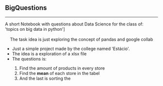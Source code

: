 ## BigQuestions
<hr>A short Notebook with questions about Data Science for the class of:  'topics on big data in python'</hr>]
<br>
<br>
<center>The task idea is just exploring the concept of pandas and google collab</center>
<ul>
  <li>Just a simple project made by the college named 'Estácio'.</li>
  <li>The idea is a exploration of a xlsx file</li>
  <li>The questions is: </li>
  <ol>
    <li>Find the amount of products in every store</li>
    <li>Find the <strong>mean</strong> of each store in the tabel</li>
    <li>And the last is sorting the</li>
  </ol>
</ul>
